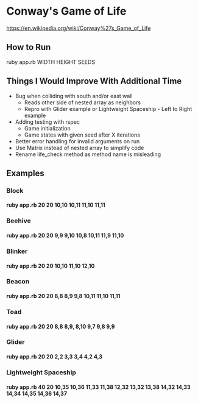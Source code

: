 # Conway's Game of Life
https://en.wikipedia.org/wiki/Conway%27s_Game_of_Life

## How to Run
ruby app.rb WIDTH HEIGHT SEEDS

## Things I Would Improve With Additional Time
- Bug when colliding with south and/or east wall
  - Reads other side of nested array as neighbors
  - Repro with Glider example or Lightweight Spaceship - Left to Right example
- Adding testing with rspec
  - Game initialization
  - Game states with given seed after X iterations
- Better error handling for invalid arguments on run
- Use Matrix instead of nested array to simplify code
- Rename life_check method as method name is misleading

## Examples
### Block
#### ruby app.rb 20 20 10,10 10,11 11,10 11,11

### Beehive
#### ruby app.rb 20 20 9,9 9,10 10,8 10,11 11,9 11,10

### Blinker
#### ruby app.rb 20 20 10,10 11,10 12,10

### Beacon
#### ruby app.rb 20 20 8,8 8,9 9,8 10,11 11,10 11,11

### Toad
#### ruby app.rb 20 20 8,8 8,9, 8,10 9,7 9,8 9,9

### Glider
#### ruby app.rb 20 20 2,2 3,3 3,4 4,2 4,3

### Lightweight Spaceship
#### ruby app.rb 40 20 10,35 10,36 11,33 11,38 12,32 13,32 13,38 14,32 14,33 14,34 14,35 14,36 14,37